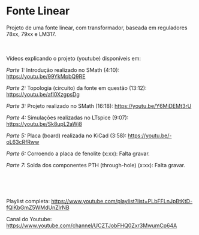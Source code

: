 # Fonte Linear
Projeto de uma fonte linear, com transformador, baseada em reguladores 78xx, 79xx e LM317.
<br><br><br>


Vídeos explicando o projeto (youtube) disponíveis em:

*Parte 1:* Introdução realizado no SMath (4:10): https://youtu.be/99YkMpbQ9RE

*Parte 2:* Topologia (circuito) da fonte em questão (13:12): https://youtu.be/afl0XzgpsDg

*Parte 3:* Projeto realizado no SMath (16:18): https://youtu.be/Y6MiDEMt3rU

*Parte 4:* Simulações realizadas no LTspice (9:07): https://youtu.be/Sk8upL2aWj8

*Parte 5:* Placa (board) realizada no KiCad (3:58): https://youtu.be/-oL63cRfRww

*Parte 6:* Corroendo a placa de fenolite (x:xx): Falta gravar.

*Parte 7:* Solda dos componentes PTH (through-hole) (x:xx): Falta gravar.

<br><br><br>


Playlist completa: https://www.youtube.com/playlist?list=PLbFFLnJpBtKtD-fQlKbGmZ5WMdUnZlrNB

Canal do Youtube:  https://www.youtube.com/channel/UCZTJobFHQ0Zxr3MwumCp64A
